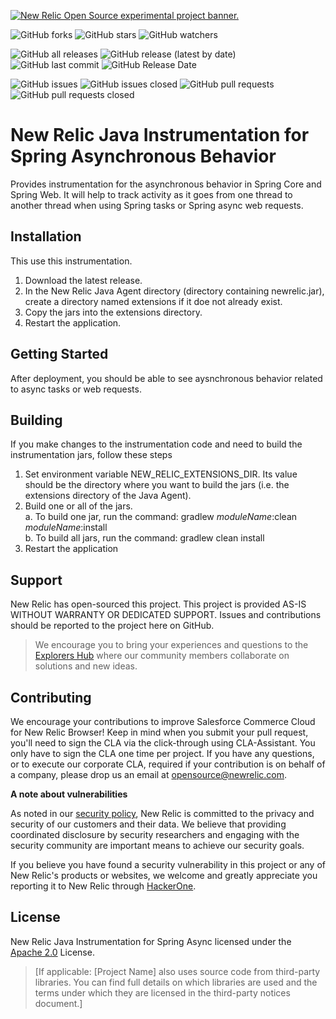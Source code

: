 <a href="https://opensource.newrelic.com/oss-category/#new-relic-experimental"><picture><source media="(prefers-color-scheme: dark)" srcset="https://github.com/newrelic/opensource-website/raw/main/src/images/categories/dark/Experimental.png"><source media="(prefers-color-scheme: light)" srcset="https://github.com/newrelic/opensource-website/raw/main/src/images/categories/Experimental.png"><img alt="New Relic Open Source experimental project banner." src="https://github.com/newrelic/opensource-website/raw/main/src/images/categories/Experimental.png"></picture></a>


![GitHub forks](https://img.shields.io/github/forks/newrelic-experimental/newrelic-java-spring-async?style=social)
![GitHub stars](https://img.shields.io/github/stars/newrelic-experimental/newrelic-java-spring-async?style=social)
![GitHub watchers](https://img.shields.io/github/watchers/newrelic-experimental/newrelic-java-spring-async?style=social)

![GitHub all releases](https://img.shields.io/github/downloads/newrelic-experimental/newrelic-java-spring-async/total)
![GitHub release (latest by date)](https://img.shields.io/github/v/release/newrelic-experimental/newrelic-java-spring-async)
![GitHub last commit](https://img.shields.io/github/last-commit/newrelic-experimental/newrelic-java-spring-async)
![GitHub Release Date](https://img.shields.io/github/release-date/newrelic-experimental/newrelic-java-spring-async)


![GitHub issues](https://img.shields.io/github/issues/newrelic-experimental/newrelic-java-spring-async)
![GitHub issues closed](https://img.shields.io/github/issues-closed/newrelic-experimental/newrelic-java-spring-async)
![GitHub pull requests](https://img.shields.io/github/issues-pr/newrelic-experimental/newrelic-java-spring-async)
![GitHub pull requests closed](https://img.shields.io/github/issues-pr-closed/newrelic-experimental/newrelic-java-spring-async)


# New Relic Java Instrumentation for Spring Asynchronous Behavior

Provides instrumentation for the asynchronous behavior in Spring Core and Spring Web.   It will help to track activity as it goes from one thread to another thread when using Spring tasks or Spring async web requests.    

## Installation

This use this instrumentation.   
1. Download the latest release.    
2. In the New Relic Java Agent directory (directory containing newrelic.jar), create a directory named extensions if it doe not already exist.   
3. Copy the jars into the extensions directory.   
4. Restart the application.

## Getting Started

After deployment, you should be able to see aysnchronous behavior related to async tasks or web requests.

## Building

If you make changes to the instrumentation code and need to build the instrumentation jars, follow these steps
1. Set environment variable NEW_RELIC_EXTENSIONS_DIR.  Its value should be the directory where you want to build the jars (i.e. the extensions directory of the Java Agent).   
2. Build one or all of the jars.   
a. To build one jar, run the command:  gradlew _moduleName_:clean  _moduleName_:install    
b. To build all jars, run the command: gradlew clean install
3. Restart the application

## Support

New Relic has open-sourced this project. This project is provided AS-IS WITHOUT WARRANTY OR DEDICATED SUPPORT. Issues and contributions should be reported to the project here on GitHub.

>We encourage you to bring your experiences and questions to the [Explorers Hub](https://discuss.newrelic.com) where our community members collaborate on solutions and new ideas.

## Contributing

We encourage your contributions to improve Salesforce Commerce Cloud for New Relic Browser! Keep in mind when you submit your pull request, you'll need to sign the CLA via the click-through using CLA-Assistant. You only have to sign the CLA one time per project. If you have any questions, or to execute our corporate CLA, required if your contribution is on behalf of a company, please drop us an email at opensource@newrelic.com.

**A note about vulnerabilities**

As noted in our [security policy](../../security/policy), New Relic is committed to the privacy and security of our customers and their data. We believe that providing coordinated disclosure by security researchers and engaging with the security community are important means to achieve our security goals.

If you believe you have found a security vulnerability in this project or any of New Relic's products or websites, we welcome and greatly appreciate you reporting it to New Relic through [HackerOne](https://hackerone.com/newrelic).

## License

New Relic Java Instrumentation for Spring Async licensed under the [Apache 2.0](http://apache.org/licenses/LICENSE-2.0.txt) License.

>[If applicable: [Project Name] also uses source code from third-party libraries. You can find full details on which libraries are used and the terms under which they are licensed in the third-party notices document.]
